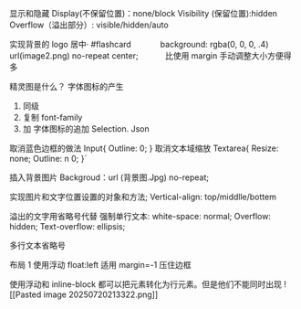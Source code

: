 显示和隐藏
Display(不保留位置)：none/block
Visibility (保留位置):hidden
Overflow（溢出部分）: visible/hidden/auto

实现背景的 logo 居中· #flashcard
            background: rgba(0, 0, 0, .4) url(image2.png) no-repeat center;
           比使用 margin 手动调整大小方便得多
<!--ID: 1761747135614-->



精灵图是什么？
字体图标的产生
1. 同级
2. 复制 font-family
3. 加<style>即字体声明</style>
字体图标的追加
Selection. Json


取消蓝色边框的做法
	Input{
	Outline: 0;
	}
取消文本域缩放
	Textarea{
	Resize: none;
	Outline: n 0;
	}`

插入背景图片
Backgroud：url (背景图.Jpg)  no-repeat;


实现图片和文字位置设置的对象和方法;
Vertical-align: top/middlle/bottem

溢出的文字用省略号代替
强制单行文本: white-space: normal;
Overflow: hidden;
Text-overflow: ellipsis;

多行文本省略号



布局 1
	使用浮动 float:left
	适用 margin=-1 压住边框

使用浮动和 inline-block 都可以把元素转化为行元素。但是他们不能同时出现
![[Pasted image 20250720213322.png]]